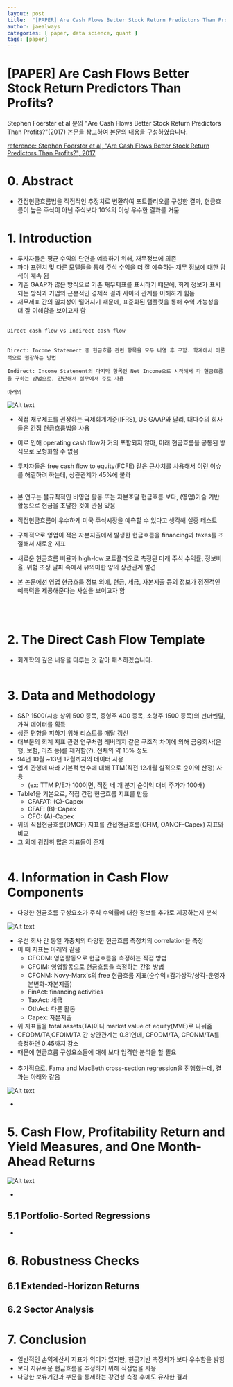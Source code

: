 ```yaml
---
layout: post
title:  "[PAPER] Are Cash Flows Better Stock Return Predictors Than Profits?"
author: jaealways
categories: [ paper, data science, quant ]
tags: [paper]
---
```



# [PAPER] Are Cash Flows Better Stock Return Predictors Than Profits? 

Stephen Foerster et al 분의 "Are Cash Flows Better Stock Return Predictors Than Profits?"(2017) 논문을 참고하여 본문의 내용을 구성하였습니다.

[reference: Stephen Foerster et al, "Are Cash Flows Better Stock Return Predictors Than Profits?", 2017](https://deliverypdf.ssrn.com/delivery.php?ID=975094099100006027070070069079112028118048034028083053113065073025103006067105094087000019119031026058055083030124109002019083027027021084004066066116010006034044002080112070117010087115086116001064069002092074070093029089082120065028111076004&EXT=pdf&INDEX=TRUE)


# 0. Abstract

- 간접현금흐름법을 직접적인 추정치로 변환하여 포트폴리오를 구성한 결과, 현금흐름이 높은 주식이 아닌 주식보다 10%의 이상 우수한 결과를 거둠

# 1. Introduction

- 투자자들은 평균 수익의 단면을 예측하기 위해, 재무정보에 의존
- 파마 프렌치 및 다른 모델들을 통해 주식 수익을 더 잘 예측하는 재무 정보에 대한 탐색이 계속 됨
- 기존 GAAP가 많은 방식으로 기존 재무제표를 표시하기 떄문에, 회계 정보가 표시되는 방식과 기업의 근본적인 경제적 결과 사이의 관계를 이해하기 힘듬
- 재무제표 간의 일치성이 떨어지기 때문에, 표준화된 탬플릿을 통해 수익 가능성을 더 잘 이해함을 보이고자 함
</br></br>

```
Direct cash flow vs Indirect cash flow


Direct: Income Statement 중 현금흐름 관련 항목을 모두 나열 후 구함. 학계에서 이론적으로 권장하는 방법

Indirect: Income Statement의 마지막 항목인 Net Income으로 시작해서 각 현금흐름을 구하는 방법으로, 간단해서 실무에서 주로 사용

아래의 

```
![Alt text](/_posts/Image/2023-09-20-Are-Cash-Flows-Better-Stock-Return-Predictors-Than-Profits/image.png)



- 직접 재무제표를 권장하는 국제회계기준(IFRS), US GAAP와 달리, 대다수의 회사들은 간접 현금흐름법을 사용
- 이로 인해 operating cash flow가 거의 포함되지 않아, 미래 현금흐름을 공통된 방식으로 모형화할 수 없음
- 투자자들은 free cash flow to equity(FCFE) 같은 근사치를 사용해서 이런 이슈를 해결하려 하는데, 상관관계가 45%에 불과
</br></br>

- 본 연구는 불규칙적인 비영업 활동 또는 자본조달 현금흐름 보다, (영업)기술 기반 활동으로 현금을 조달한 것에 관심 있음
- 직접현금흐름이 우수하게 미국 주식시장을 예측할 수 있다고 생각해 실증 테스트
- 구체적으로 영업이 적은 자본지출에서 발생한 현금흐름을 financing과 taxes를 조절해서 새로운 지표 
- 새로운 현금흐름 비율과 high-low 포트폴리오로 측정된 미래 주식 수익률, 정보비율, 위험 조정 알파 속에서 유의미한 양의 상관관계 발견
- 본 논문에선 영업 현금흐름 정보 외에, 현금, 세금, 자본지출 등의 정보가 점진적인 예측력을 제공해준다는 사실을 보이고자 함

</br></br>

# 2. The Direct Cash Flow Template 

- 회계학의 깊은 내용을 다루는 것 같아 패스하겠습니다.
</br></br>

# 3. Data and Methodology

- S&P 1500(시총 상위 500 종목, 중형주 400 종목, 소형주 1500 종목)의 펀더멘탈, 가격 데이터를 획득
- 생존 편향을 피하기 위해 리스트를 매달 갱신
- 대부분의 회계 지표 관련 연구처럼 레버리지 같은 구조적 차이에 의해 금융회사(은행, 보험, 리츠 등)를 제거함(?). 전체의 약 15% 정도
- 94년 10월 ~13년 12월까지의 데이터 사용
- 업계 관행에 따라 기본적 변수에 대해 TTM(직전 12개월 실적으로 순이익 산정) 사용
    - (ex: TTM P/E가 100이면, 직전 네 개 분기 순이익 대비 주가가 100배)
- Table1을 기본으로, 직접 간접 현금흐름 지표를 만듦
    - CFAFAT: (C)-Capex
    - CFAF: (B)-Capex
    - CFO: (A)-Capex
- 위의 직접현금흐름(DMCF) 지표를 간접현금흐름(CFIM, OANCF-Capex) 지표와 비교
- 그 외에 굉장히 많은 지표들이 존재
</br></br>


# 4. Information in Cash Flow Components

- 다양한 현금흐름 구성요소가 주식 수익률에 대한 정보를 추가로 제공하는지 분석

![Alt text](/_posts/Image/2023-09-20-Are-Cash-Flows-Better-Stock-Return-Predictors-Than-Profits/Table2.png)

- 우선 회사 간 동일 가중치의 다양한 현금흐름 측정치의 correlation을 측정
- 이 때 지표는 아래와 같음
    - CFODM: 영업활동으로 현금흐름을 측정하는 직접 방법
    - CFOIM: 영업활동으로 현금흐름을 측정하는 간접 방법
    - CFONM: Novy-Marx's의 free 현금흐름 지표(순수익+감가상각/상각-운영자본변화-자본지출)
    - FinAct: financing activities
    - TaxAct: 세금
    - OthAct: 다른 활동
    - Capex: 자본지출
- 위 지표들을 total assets(TA)이나 market value of equity(MVE)로 나눠줌
- CFODM/TA,CFOIM/TA 간 상관관계는 0.81인데, CFODM/TA, CFONM/TA를 측정하면 0.45까지 감소
- 때문에 현금흐름 구성요소들에 대해 보다 엄격한 분석을 할 필요
</br></br>
- 추가적으로, Fama and MacBeth cross-section regression을 진행했는데, 결과는 아래와 같음



![Alt text](/_posts/Image/2023-09-20-Are-Cash-Flows-Better-Stock-Return-Predictors-Than-Profits/Table3.png)

- 

# 5. Cash Flow, Profitability Return and Yield Measures, and One Month-Ahead Returns 

![Alt text](/_posts/Image/2023-09-20-Are-Cash-Flows-Better-Stock-Return-Predictors-Than-Profits/Table4.png)

- 

## 5.1 Portfolio-Sorted Regressions

- 

# 6. Robustness Checks 

## 6.1 Extended-Horizon Returns

## 6.2 Sector Analysis

# 7. Conclusion

- 일반적인 손익계산서 지표가 의미가 있지만, 현금기반 측정치가 보다 우수함을 밝힘
- 보다 자유로운 현금흐름을 추정하기 위해 직접법을 사용
- 다양한 보유기간과 부문을 통제하는 강건성 측정 후에도 유사한 결과